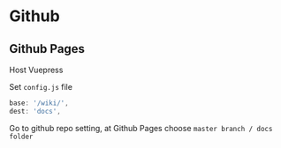 # Github

## Github Pages

Host Vuepress

Set `config.js` file

``` js
base: '/wiki/',
dest: 'docs',
```

Go to github repo setting, at Github Pages choose `master branch / docs folder`

